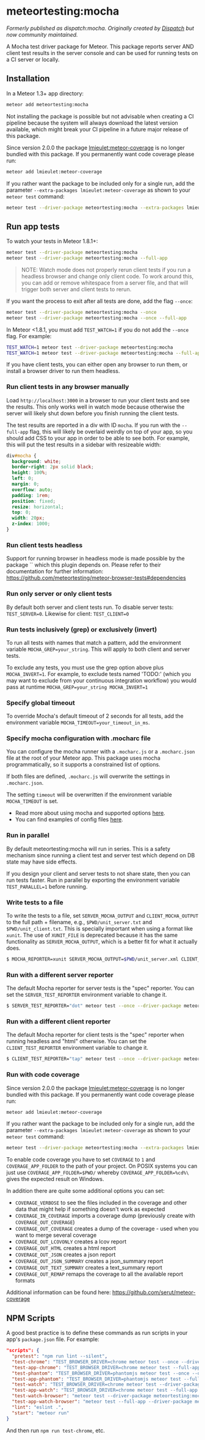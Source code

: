 # meteortesting:mocha

_Formerly published as dispatch:mocha. Originally created by [Dispatch](http://www.dispatch.me/) but now community maintained._

A Mocha test driver package for Meteor. This package reports server AND client test results in the server console and can be used for running tests on a CI server or locally.

## Installation

In a Meteor 1.3+ app directory:

```bash
meteor add meteortesting:mocha
```

Not installing the package is possible but not advisable when creating a CI pipeline because the system will always download the latest version available, which might break your CI pipeline in a future major release of this package.

Since version 2.0.0 the package [lmieulet:meteor-coverage](https://github.com/serut/meteor-coverage) is no longer bundled with this package. If you permanently want code coverage please run:

```bash
meteor add lmieulet:meteor-coverage
```

If you rather want the package to be included only for a single run, add the parameter `--extra-packages lmieulet:meteor-coverage` as shown to your `meteor test` command:

```bash
meteor test --driver-package meteortesting:mocha --extra-packages lmieulet:meteor-coverage
```

## Run app tests

To watch your tests in Meteor 1.8.1+:

```bash
meteor test --driver-package meteortesting:mocha
meteor test --driver-package meteortesting:mocha --full-app
```

> NOTE: Watch mode does not properly rerun client tests if you run a headless browser and change only client code. To work around this, you can add or remove whitespace from a server file, and that will trigger both server and client tests to rerun.

If you want the process to exit after all tests are done, add the flag `--once`:

```bash
meteor test --driver-package meteortesting:mocha --once
meteor test --driver-package meteortesting:mocha --once --full-app
```

In Meteor <1.8.1, you must add `TEST_WATCH=1` if you do not add the `--once` flag. For example:

```bash
TEST_WATCH=1 meteor test --driver-package meteortesting:mocha
TEST_WATCH=1 meteor test --driver-package meteortesting:mocha --full-app
```

If you have client tests, you can either open any browser to run them, or install a browser driver to run them headless.

### Run client tests in any browser manually

Load `http://localhost:3000` in a browser to run your client tests and see the results. This only works well in watch mode because otherwise the server will likely shut down before you finish running the client tests.

The test results are reported in a div with ID `mocha`. If you run with the `--full-app` flag, this will likely be overlaid weirdly on top of your app, so you should add CSS to your app in order to be able to see both. For example, this will put the test results in a sidebar with resizeable width:

```css
div#mocha {
  background: white;
  border-right: 2px solid black;
  height: 100%;
  left: 0;
  margin: 0;
  overflow: auto;
  padding: 1rem;
  position: fixed;
  resize: horizontal;
  top: 0;
  width: 20px;
  z-index: 1000;
}
```

### Run client tests headless

Support for running browser in headless mode is made possible by the package `` which this plugin depends on. Please refer to their documentation for further information: https://github.com/meteortesting/meteor-browser-tests#dependencies

### Run only server or only client tests

By default both server and client tests run. To disable server tests: `TEST_SERVER=0`. Likewise for client: `TEST_CLIENT=0`

### Run tests inclusively (grep) or exclusively (invert)

To run all tests with names that match a pattern, add the environment variable `MOCHA_GREP=your_string`. This will apply to both client and server tests.

To exclude any tests, you must use the grep option above plus `MOCHA_INVERT=1`. For example, to exclude tests named 'TODO:' (which you may want to exclude from your continuous integration workflow) you would pass at runtime `MOCHA_GREP=your_string MOCHA_INVERT=1`

### Specify global timeout

To override Mocha's default timeout of 2 seconds for all tests, add the environment variable `MOCHA_TIMEOUT=your_timeout_in_ms`.

### Specify mocha configuration with .mocharc file

You can configure the mocha runner with a `.mocharc.js` or a `.mocharc.json` file at the root of your Meteor app. This package uses mocha programmatically, so it supports a constrained list of options.

If both files are defined, `.mocharc.js` will overwrite the settings in `.mocharc.json`.

The setting `timeout` will be overwritten if the environment variable `MOCHA_TIMEOUT` is set.

* Read more about using mocha and supported options [here](https://github.com/mochajs/mocha/wiki/Using-Mocha-programmatically).
* You can find examples of config files [here](https://github.com/mochajs/mocha/tree/master/example/config).

### Run in parallel

By default meteortesting:mocha will run in series. This is a safety mechanism since running a client test and server test which depend on DB state may have side effects.

If you design your client and server tests to not share state, then you can run tests faster. Run in parallel by exporting the environment variable `TEST_PARALLEL=1` before running.

### Write tests to a file

To write the tests to a file, set `SERVER_MOCHA_OUTPUT` and `CLIENT_MOCHA_OUTPUT` to the full path + filename, e.g., `$PWD/unit_server.txt` and `$PWD/unit_client.txt`. This is specially important when using a format like `xunit`. The use of `XUNIT_FILE` is deprecated because it has the same functionality as `SERVER_MOCHA_OUTPUT`, which is a better fit for what it actually does.

```bash
$ MOCHA_REPORTER=xunit SERVER_MOCHA_OUTPUT=$PWD/unit_server.xml CLIENT_MOCHA_OUTPUT=$PWD/unit_client.xml meteor test --once --driver-package meteortesting:mocha
```

### Run with a different server reporter

The default Mocha reporter for server tests is the "spec" reporter. You can set the `SERVER_TEST_REPORTER` environment variable to change it.

```bash
$ SERVER_TEST_REPORTER="dot" meteor test --once --driver-package meteortesting:mocha
```

### Run with a different client reporter

The default Mocha reporter for client tests is the "spec" reporter when running headless and "html" otherwise. You can set the `CLIENT_TEST_REPORTER` environment variable to change it.

```bash
$ CLIENT_TEST_REPORTER="tap" meteor test --once --driver-package meteortesting:mocha
```

### Run with code coverage

Since version 2.0.0 the package [lmieulet:meteor-coverage](https://github.com/serut/meteor-coverage) is no longer bundled with this package. If you permanently want code coverage please run:

```bash
meteor add lmieulet:meteor-coverage
```

If you rather want the package to be included only for a single run, add the parameter `--extra-packages lmieulet:meteor-coverage` as shown to your `meteor test` command:

```bash
meteor test --driver-package meteortesting:mocha --extra-packages lmieulet:meteor-coverage
```

To enable code coverage you have to set `COVERAGE` to `1` and `COVERAGE_APP_FOLDER` to the path of your project. On POSIX systems you can just use `COVERAGE_APP_FOLDER=$PWD/` whereby `COVERAGE_APP_FOLDER=%cd%\` gives the expected result on Windows.

In addition there are quite some additional options you can set:

* `COVERAGE_VERBOSE` to see the files included in the coverage and other data that might help if something doesn't work as expected
* `COVERAGE_IN_COVERAGE` imports a coverage dump (previously create with `COVERAGE_OUT_COVERAGE`)
* `COVERAGE_OUT_COVERAGE` creates a dump of the coverage - used when you want to merge several coverage
* `COVERAGE_OUT_LCOVONLY` creates a lcov report
* `COVERAGE_OUT_HTML` creates a html report
* `COVERAGE_OUT_JSON` creates a json report
* `COVERAGE_OUT_JSON_SUMMARY` creates a json_summary report
* `COVERAGE_OUT_TEXT_SUMMARY` creates a text_summary report
* `COVERAGE_OUT_REMAP` remaps the coverage to all the available report formats

Additional information can be found here: https://github.com/serut/meteor-coverage

## NPM Scripts

A good best practice is to define these commands as run scripts in your app's `package.json` file. For example:

```json
"scripts": {
  "pretest": "npm run lint --silent",
  "test-chrome": "TEST_BROWSER_DRIVER=chrome meteor test --once --driver-package meteortesting:mocha",
  "test-app-chrome": "TEST_BROWSER_DRIVER=chrome meteor test --full-app --once --driver-package meteortesting:mocha",
  "test-phantom": "TEST_BROWSER_DRIVER=phantomjs meteor test --once --driver-package meteortesting:mocha",
  "test-app-phantom": "TEST_BROWSER_DRIVER=phantomjs meteor test --full-app --once --driver-package meteortesting:mocha",
  "test-watch": "TEST_BROWSER_DRIVER=chrome meteor test --driver-package meteortesting:mocha",
  "test-app-watch": "TEST_BROWSER_DRIVER=chrome meteor test --full-app --driver-package meteortesting:mocha",
  "test-watch-browser": "meteor test --driver-package meteortesting:mocha",
  "test-app-watch-browser": "meteor test --full-app --driver-package meteortesting:mocha",
  "lint": "eslint .",
  "start": "meteor run"
}
```

And then run `npm run test-chrome`, etc.
